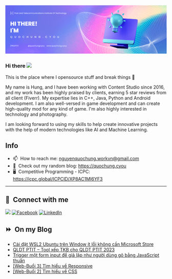 <img src="header.png"></img>
---
### Hi there <a href="https://www.quochung.cyou/"><img src="https://media.giphy.com/media/hvRJCLFzcasrR4ia7z/giphy.gif" width="5%"></a>
This is the place where I opensource stuff and break things :rofl: 

My name is Hung, and I have been working with Content Studio since 2016, and my work has been highly praised by clients, earning 5 star reviews from all client (Fiverr). My expertise lies in C++, Java, Python and Android development. I am also well-versed in game development and can create high-quality mod for any kind of game. I'm also highly interested in technology and photography.

I am looking forward to using my skills to help create innovative projects with the help of modern technologies like AI and Machine Learning.


## Info
- 📫 &nbsp;How to reach me: nguyenquochung.workvn@gmail.com
- 🔗 &nbsp;Check out my random blog: https://quochung.cyou
- 🖥️ &nbsp;Competitive Programming - ICPC: https://icpc.global/ICPCID/XP8AC1MI6YF3
---

## 🔗 &nbsp;**Connect with me**


<a href="mailto:nguyenquochung.workvn@gmail.com"><img src="https://img.shields.io/badge/e‑mail-D14836.svg?style=for-the-badge&logo=GMail&logoColor=white"/></a>
[![Facebook](https://img.shields.io/badge/Facebook-1877F2?style=for-the-badge&logo=facebook&logoColor=white)](https://facebook.com/quochung.cyou) 
[![LinkedIn](https://img.shields.io/badge/LinkedIn-0077B5?style=for-the-badge&logo=linkedin&logoColor=white)](https://linkedin.com/in/quochungcyou) 


## ⏩ &nbsp;On my Blog
<!-- BLOG-POST-LIST:START -->
- [Cài đặt WSL2 Ubuntu trên Window ít lỗi không cần Microsoft Store](https://quochung.cyou/cai-dat-wsl2-ubuntu-tren-window-it-loi-khong-can-microsoft-store/)
- [QLDT PTIT – Tool xếp TKB cho QLDT PTIT 2023](https://quochung.cyou/qldt-ptit-tool-xep-tkb-cho-qldt-ptit-2023/)
- [Trigger một form input để giả lập như người dùng gõ bằng JavaScript thuần](https://quochung.cyou/trigger-mot-form-input-de-gia-lap-nhu-nguoi-dung-go-bang-javascript-thuan/)
- [[Web-Buổi 3] Tìm hiểu về Responsive](https://quochung.cyou/web-buoi-3-tim-hieu-ve-responsive/)
- [[Web-Buổi 2] Tìm hiểu về CSS](https://quochung.cyou/web-buoi-2-tim-hieu-ve-css/)
<!-- BLOG-POST-LIST:END -->



